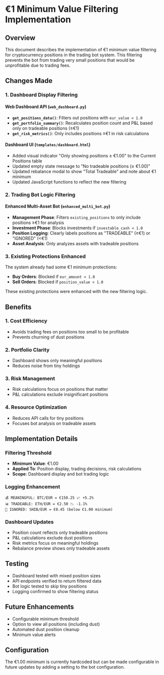 # €1 Minimum Value Filtering Implementation

## Overview
This document describes the implementation of €1 minimum value filtering for cryptocurrency positions in the trading bot system. This filtering prevents the bot from trading very small positions that would be unprofitable due to trading fees.

## Changes Made

### 1. Dashboard Display Filtering

#### Web Dashboard API (`web_dashboard.py`)
- **`get_positions_data()`**: Filters out positions with `eur_value < 1.0`
- **`get_portfolio_summary()`**: Recalculates position count and P&L based only on tradeable positions (≥€1)
- **`get_risk_metrics()`**: Only includes positions ≥€1 in risk calculations

#### Dashboard UI (`templates/dashboard.html`)
- Added visual indicator "Only showing positions ≥ €1.00" to the Current Positions table
- Updated empty state message to "No tradeable positions (≥ €1.00)"
- Updated rebalance modal to show "Total Tradeable" and note about €1 minimum
- Updated JavaScript functions to reflect the new filtering

### 2. Trading Bot Logic Filtering

#### Enhanced Multi-Asset Bot (`enhanced_multi_bot.py`)
- **Management Phase**: Filters `existing_positions` to only include positions ≥€1 for analysis
- **Investment Phase**: Blocks investments if `investable_cash < 1.0`
- **Position Logging**: Clearly labels positions as "TRADEABLE" (≥€1) or "IGNORED" (<€1)
- **Asset Analysis**: Only analyzes assets with tradeable positions

### 3. Existing Protections Enhanced

The system already had some €1 minimum protections:
- **Buy Orders**: Blocked if `eur_amount < 1.0`
- **Sell Orders**: Blocked if `position_value < 1.0`

These existing protections were enhanced with the new filtering logic.

## Benefits

### 1. **Cost Efficiency**
- Avoids trading fees on positions too small to be profitable
- Prevents churning of dust positions

### 2. **Portfolio Clarity**
- Dashboard shows only meaningful positions
- Reduces noise from tiny holdings

### 3. **Risk Management**
- Risk calculations focus on positions that matter
- P&L calculations exclude insignificant positions

### 4. **Resource Optimization**
- Reduces API calls for tiny positions
- Focuses bot analysis on tradeable assets

## Implementation Details

### Filtering Threshold
- **Minimum Value**: €1.00
- **Applied To**: Position display, trading decisions, risk calculations
- **Scope**: Dashboard display and bot trading logic

### Logging Enhancement
```
💰 MEANINGFUL: BTC/EUR = €150.25 📈 +5.2%
📊 TRADEABLE: ETH/EUR = €2.50 📉 -1.1%
🤏 IGNORED: SHIB/EUR = €0.45 (below €1.00 minimum)
```

### Dashboard Updates
- Position count reflects only tradeable positions
- P&L calculations exclude dust positions
- Risk metrics focus on meaningful holdings
- Rebalance preview shows only tradeable assets

## Testing
- Dashboard tested with mixed position sizes
- API endpoints verified to return filtered data
- Bot logic tested to skip tiny positions
- Logging confirmed to show filtering status

## Future Enhancements
- Configurable minimum threshold
- Option to view all positions (including dust)
- Automated dust position cleanup
- Minimum value alerts

## Configuration
The €1.00 minimum is currently hardcoded but can be made configurable in future updates by adding a setting to the bot configuration. 